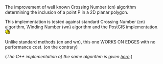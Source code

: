 
The improvement of well known Crossing Number (cn) algorithm determining the inclusion of a point P in a 2D planar polygon. 

This implementation is tested against standard Crossing Number (cn) algorithm, Winding Number (wn) algorithm and the PostGIS implementation. <img src="https://raw.githubusercontent.com/sasamil/WMS-TMS-Maker-Qt-GUI/master/icons/emoticons/eusa_snooty.gif" alt="there's a better" height="15" width="16">

Unlike standard methods (cn and wn), this one WORKS ON EDGES with no performance cost. (on the contrary)

(<i>The C++ implementation of the same algorithm is given <a href="https://github.com/sasamil/PointInPolygon">here</a>.</i>)

